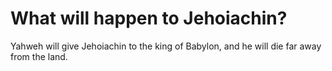 # What will happen to Jehoiachin?

Yahweh will give Jehoiachin to the king of Babylon, and he will die far away from the land.
